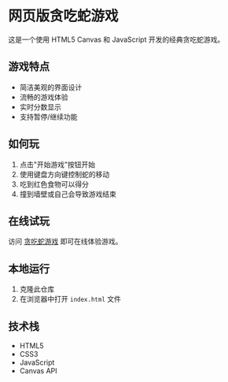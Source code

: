 # 网页版贪吃蛇游戏

这是一个使用 HTML5 Canvas 和 JavaScript 开发的经典贪吃蛇游戏。

## 游戏特点

- 简洁美观的界面设计
- 流畅的游戏体验
- 实时分数显示
- 支持暂停/继续功能

## 如何玩

1. 点击"开始游戏"按钮开始
2. 使用键盘方向键控制蛇的移动
3. 吃到红色食物可以得分
4. 撞到墙壁或自己会导致游戏结束

## 在线试玩

访问 [贪吃蛇游戏](https://[您的GitHub用户名].github.io/snake-game/) 即可在线体验游戏。

## 本地运行

1. 克隆此仓库
2. 在浏览器中打开 `index.html` 文件

## 技术栈

- HTML5
- CSS3
- JavaScript
- Canvas API 